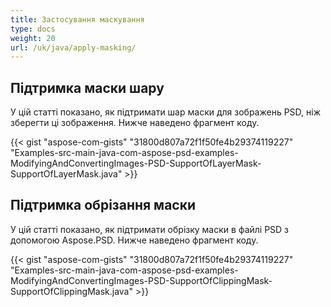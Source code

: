 ```yaml
---
title: Застосування маскування
type: docs
weight: 20
url: /uk/java/apply-masking/
---
```



## **Підтримка маски шару**
У цій статті показано, як підтримати шар маски для зображень PSD, ніж зберегти ці зображення. Нижче наведено фрагмент коду.

{{< gist "aspose-com-gists" "31800d807a72f1f50fe4b29374119227" "Examples-src-main-java-com-aspose-psd-examples-ModifyingAndConvertingImages-PSD-SupportOfLayerMask-SupportOfLayerMask.java" >}}


## **Підтримка обрізання маски**
У цій статті показано, як підтримати обрізку маски в файлі PSD з допомогою Aspose.PSD. Нижче наведено фрагмент коду.

{{< gist "aspose-com-gists" "31800d807a72f1f50fe4b29374119227" "Examples-src-main-java-com-aspose-psd-examples-ModifyingAndConvertingImages-PSD-SupportOfClippingMask-SupportOfClippingMask.java" >}}
